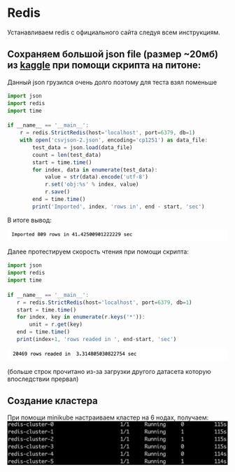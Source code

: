 # Redis
Устанавливаем redis с официального сайта следуя всем инструкциям.

## Сохраняем большой json file (размер ~20мб) из [kaggle](https://www.kaggle.com/datasets/gauravduttakiit/covid-19) при помощи скрипта на питоне:
Данный json грузился очень долго поэтому для теста взял поменьше

```javascript
import json
import redis
import time

if __name__ == '__main__':
    r = redis.StrictRedis(host='localhost', port=6379, db=1)
    with open('csvjson-2.json', encoding='cp1251') as data_file:
        test_data = json.load(data_file)
        count = len(test_data)
        start = time.time()
        for index, data in enumerate(test_data):
            value = str(data).encode('utf-8')
            r.set('obj:%s' % index, value)
            r.save()
        end = time.time()
        print('Imported', index, 'rows in', end - start, 'sec')
```
 В итоге вывод:
 
 ![import](import.png)
 
 Далее протестируем скорость чтения при помощи скрипта:
 ```javascript
import json
import redis
import time

if __name__ == '__main__':
    r = redis.StrictRedis(host='localhost', port=6379, db=1)
    start = time.time()
    for index, key in enumerate(r.keys('*')):
        unit = r.get(key)
    end = time.time()
    print(index+1, 'rows readed in ', end-start, 'sec')
```

 ![read](read.png)


(больше строк прочитано из-за загрузки другого датасета которую впоследствии прервал)



## Создание кластера
При помощи minikube настраиваем кластер на 6 нодах, получаем:
 ![nodes](node.png)
